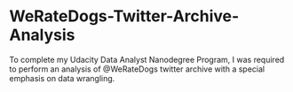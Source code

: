 # WeRateDogs-Twitter-Archive-Analysis
To complete my Udacity Data Analyst Nanodegree Program, I was required to perform an analysis of @WeRateDogs twitter archive with a special emphasis on data wrangling. 
